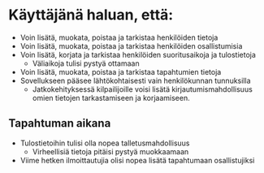 # Käyttäjänä haluan, että:

* Voin lisätä, muokata, poistaa ja tarkistaa henkilöiden tietoja
* Voin lisätä, muokata, poistaa ja tarkistaa henkilöiden osallistumisia
* Voin lisätä, korjata ja tarkistaa henkilöiden suoritusaikoja ja tulostietoja
  * Väliaikoja tulisi pystyä ottamaan
* Voin lisätä, muokata, poistaa ja tarkistaa tapahtumien tietoja
* Sovellukseen pääsee lähtökohtaisesti vain henkilökunnan tunnuksilla
  * Jatkokehityksessä kilpailijoille voisi lisätä kirjautumismahdollisuus omien tietojen tarkastamiseen ja korjaamiseen.

## Tapahtuman aikana
* Tulostietoihin tulisi olla nopea talletusmahdollisuus
  * Virheellisiä tietoja pitäisi pystyä muokkaamaan
* Viime hetken ilmoittautujia olisi nopea lisätä tapahtumaan osallistujiksi
